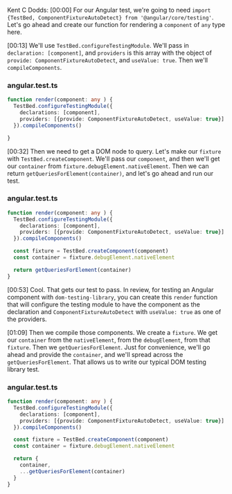 Kent C Dodds: [00:00] For our Angular test, we're going to need `import {TestBed, ComponentFixtureAutoDetect} from '@angular/core/testing'`. Let's go ahead and create our function for rendering a `component` of `any` type here.

[00:13] We'll use `TestBed.configureTestingModule`. We'll pass in `declaration: [component]`, and `providers` is this array with the object of `provide: ComponentFixtureAutoDetect`, and `useValue: true`. Then we'll `compileComponents`.

### angular.test.ts
```typescript
function render(component: any ) {
  TestBed.configureTestingModule({
    declarations: [component],
    providers: [{provide: ComponentFixtureAutoDetect, useValue: true}]
  }).compileComponents()

}
```

[00:32] Then we need to get a DOM node to query. Let's make our `fixture` with `TestBed.createComponent`. We'll pass our `component`, and then we'll get our `container` from `fixture.debugElement.nativeElement`. Then we can return `getQueriesForElement(container)`, and let's go ahead and run our test.

### angular.test.ts
```typescript
function render(component: any ) {
  TestBed.configureTestingModule({
    declarations: [component],
    providers: [{provide: ComponentFixtureAutoDetect, useValue: true}]
  }).compileComponents()

  const fixture = TestBed.createComponent(component)
  const container = fixture.debugElement.nativeElement

  return getQueriesForElement(container)
}
```

[00:53] Cool. That gets our test to pass. In review, for testing an Angular component with `dom-testing-library`, you can create this `render` function that will configure the testing module to have the component as the declaration and `ComponentFixtureAutoDetect` with `useValue: true` as one of the providers.

[01:09] Then we compile those components. We create a `fixture`. We get our `container` from the `nativeElement`, from the `debugElement`, from that `fixture`. Then we `getQueriesForElement`. Just for convenience, we'll go ahead and provide the `container`, and we'll spread across the `getQueriesForElement`. That allows us to write our typical DOM testing library test.

### angular.test.ts
```typescript
function render(component: any ) {
  TestBed.configureTestingModule({
    declarations: [component],
    providers: [{provide: ComponentFixtureAutoDetect, useValue: true}]
  }).compileComponents()

  const fixture = TestBed.createComponent(component)
  const container = fixture.debugElement.nativeElement

  return {
    container,
    ...getQueriesForElement(container)
  }
}
```
